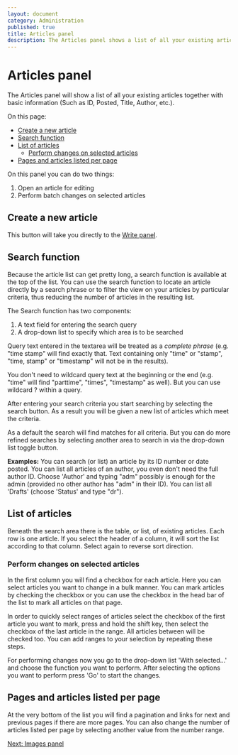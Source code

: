 ```yaml
---
layout: document
category: Administration
published: true
title: Articles panel
description: The Articles panel shows a list of all your existing articles, together with some basic information on each.
---
```


# Articles panel

The Articles panel will show a list of all your existing articles together with basic information (Such as ID, Posted, Title, Author, etc.).

On this page:

* [Create a new article](#create-a-new-article)
* [Search function](#search-function)
* [List of articles](#list-of-articles)
  * [Perform changes on selected articles](#perform-changes-on-selected-articles)
* [Pages and articles listed per page](#pages-and-articles-listed-per-page)

On this panel you can do two things:

1. Open an article for editing
2. Perform batch changes on selected articles

## Create a new article

This button will take you directly to the [Write panel](/administration/write-panel).

## Search function

Because the article list can get pretty long, a search function is available at the top of the list. You can use the search function to locate an article directly by a search phrase or to filter the view on your articles by particular criteria, thus reducing the number of articles in the resulting list.

The Search function has two components:

1. A text field for entering the search query
2. A drop-down list to specify which area is to be searched

Query text entered in the textarea will be treated as a *complete phrase* (e.g. "time stamp" will find exactly that. Text containing only "time" or "stamp", "time, stamp" or "timestamp" will not be in the results).

You don't need to wildcard query text at the beginning or the end (e.g. "time" will find "parttime", "times", "timestamp" as well). But you can use wildcard ? within a query.

After entering your search criteria you start searching by selecting the search button. As a result you will be given a new list of articles which meet the criteria.

As a default the search will find matches for all criteria. But you can do more refined searches by selecting another area to search in via the drop-down list toggle button.

**Examples:** You can search (or list) an article by its ID number or date posted. You can list all articles of an author, you even don't need the full author ID. Choose 'Author' and typing "adm" possibly is enough for the admin (provided no other author has "adm" in their ID). You can list all 'Drafts' (choose 'Status' and type "dr").

## List of articles

Beneath the search area there is the table, or list, of existing articles. Each row is one article. If you select the header of a column, it will sort the list according to that column. Select again to reverse sort direction.

### Perform changes on selected articles

In the first column you will find a checkbox for each article. Here you can select articles you want to change in a bulk manner. You can mark articles by checking the checkbox or you can use the checkbox in the head bar of the list to mark all articles on that page.

In order to quickly select ranges of articles select the checkbox of the first article you want to mark, press and hold the shift key, then select the checkbox of the last article in the range. All articles between will be checked too. You can add ranges to your selection by repeating these steps.

For performing changes now you go to the drop-down list 'With selected…' and choose the function you want to perform. After selecting the options you want to perform press 'Go' to start the changes.

## Pages and articles listed per page

At the very bottom of the list you will find a pagination and links for next and previous pages if there are more pages. You can also change the number of articles listed per page by selecting another value from the number range.

[Next: Images panel](/administration/images-panel)
